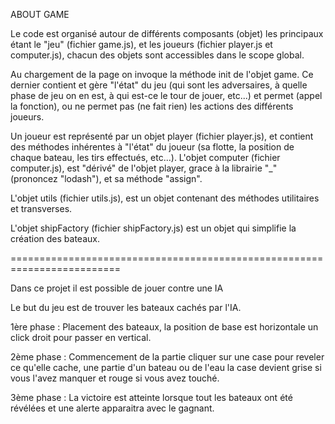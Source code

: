 ABOUT GAME

Le code est organisé autour de différents composants (objet) les principaux étant le "jeu" (fichier game.js), et les joueurs (fichier player.js et computer.js), chacun des objets sont accessibles dans le scope global.

Au chargement de la page on invoque la méthode init de l'objet game. Ce dernier contient et gère "l'état" du jeu (qui sont les adversaires, à quelle phase de jeu on en est, à qui est-ce le tour de jouer, etc...) et permet (appel la fonction), ou ne permet pas (ne fait rien) les actions des différents joueurs.

Un joueur est représenté par un objet player (fichier player.js), et contient des méthodes inhérentes à "l'état" du joueur (sa flotte, la position de chaque bateau, les tirs effectués, etc...). L'objet computer (fichier computer.js), est "dérivé" de l'objet player, grace à la librairie "_" (prononcez "lodash"), et sa méthode "assign".

L'objet utils (fichier utils.js), est un objet contenant des méthodes utilitaires et transverses.

L'objet shipFactory (fichier shipFactory.js) est un objet qui simplifie la création des bateaux.

=========================================================================

Dans ce projet il est possible de jouer contre une IA

Le but du jeu est de trouver les bateaux cachés par l'IA.

1ère phase : Placement des bateaux, la position de base est horizontale un click droit pour passer en vertical.

2ème phase : Commencement de la partie cliquer sur une case pour reveler ce qu'elle cache, une partie d'un bateau ou de l'eau la case devient grise si vous l'avez manquer et rouge si vous avez touché.

3ème phase : La victoire est atteinte lorsque tout les bateaux ont été révélées et une alerte apparaitra avec le gagnant.
